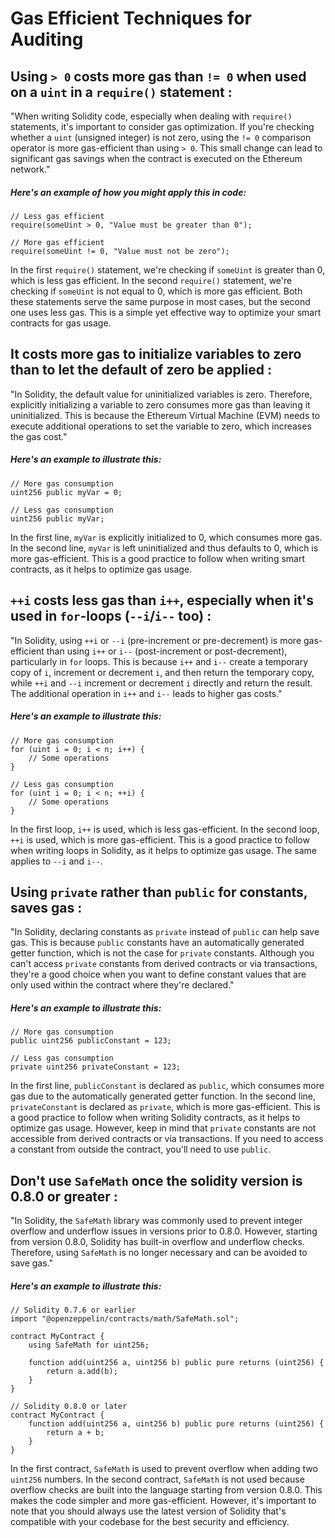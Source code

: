 # Gas Efficient Techniques for Auditing 

## Using `> 0` costs more gas than `!= 0` when used on a `uint` in a `require()` statement : 
"When writing Solidity code, especially when dealing with `require()` statements, it's important to consider gas optimization. If you're checking whether a `uint` (unsigned integer) is not zero, using the `!= 0` comparison operator is more gas-efficient than using `> 0`. This small change can lead to significant gas savings when the contract is executed on the Ethereum network."

##### Here's an example of how you might apply this in code:

```solidity
// Less gas efficient
require(someUint > 0, "Value must be greater than 0");

// More gas efficient
require(someUint != 0, "Value must not be zero");
```

In the first `require()` statement, we're checking if `someUint` is greater than 0, which is less gas efficient. In the second `require()` statement, we're checking if `someUint` is not equal to 0, which is more gas efficient. Both these statements serve the same purpose in most cases, but the second one uses less gas. This is a simple yet effective way to optimize your smart contracts for gas usage.

## It costs more gas to initialize variables to zero than to let the default of zero be applied : 
"In Solidity, the default value for uninitialized variables is zero. Therefore, explicitly initializing a variable to zero consumes more gas than leaving it uninitialized. This is because the Ethereum Virtual Machine (EVM) needs to execute additional operations to set the variable to zero, which increases the gas cost."

##### Here's an example to illustrate this:

```solidity
// More gas consumption
uint256 public myVar = 0;

// Less gas consumption
uint256 public myVar;
```

In the first line, `myVar` is explicitly initialized to 0, which consumes more gas. In the second line, `myVar` is left uninitialized and thus defaults to 0, which is more gas-efficient. This is a good practice to follow when writing smart contracts, as it helps to optimize gas usage.

## `++i` costs less gas than `i++`, especially when it's used in `for`-loops (`--i`/`i--` too) :
"In Solidity, using `++i` or `--i` (pre-increment or pre-decrement) is more gas-efficient than using `i++` or `i--` (post-increment or post-decrement), particularly in `for` loops. This is because `i++` and `i--` create a temporary copy of `i`, increment or decrement `i`, and then return the temporary copy, while `++i` and `--i` increment or decrement `i` directly and return the result. The additional operation in `i++` and `i--` leads to higher gas costs."

##### Here's an example to illustrate this:

```solidity
// More gas consumption
for (uint i = 0; i < n; i++) {
    // Some operations
}

// Less gas consumption
for (uint i = 0; i < n; ++i) {
    // Some operations
}
```

In the first loop, `i++` is used, which is less gas-efficient. In the second loop, `++i` is used, which is more gas-efficient. This is a good practice to follow when writing loops in Solidity, as it helps to optimize gas usage. The same applies to `--i` and `i--`.

## Using `private` rather than `public` for constants, saves gas : 
"In Solidity, declaring constants as `private` instead of `public` can help save gas. This is because `public` constants have an automatically generated getter function, which is not the case for `private` constants. Although you can't access `private` constants from derived contracts or via transactions, they're a good choice when you want to define constant values that are only used within the contract where they're declared."

##### Here's an example to illustrate this:

```solidity
// More gas consumption
public uint256 publicConstant = 123;

// Less gas consumption
private uint256 privateConstant = 123;
```

In the first line, `publicConstant` is declared as `public`, which consumes more gas due to the automatically generated getter function. In the second line, `privateConstant` is declared as `private`, which is more gas-efficient. This is a good practice to follow when writing Solidity contracts, as it helps to optimize gas usage. However, keep in mind that `private` constants are not accessible from derived contracts or via transactions. If you need to access a constant from outside the contract, you'll need to use `public`.

## Don't use `SafeMath` once the solidity version is 0.8.0 or greater : 
"In Solidity, the `SafeMath` library was commonly used to prevent integer overflow and underflow issues in versions prior to 0.8.0. However, starting from version 0.8.0, Solidity has built-in overflow and underflow checks. Therefore, using `SafeMath` is no longer necessary and can be avoided to save gas."

##### Here's an example to illustrate this:

```solidity
// Solidity 0.7.6 or earlier
import "@openzeppelin/contracts/math/SafeMath.sol";

contract MyContract {
    using SafeMath for uint256;

    function add(uint256 a, uint256 b) public pure returns (uint256) {
        return a.add(b);
    }
}

// Solidity 0.8.0 or later
contract MyContract {
    function add(uint256 a, uint256 b) public pure returns (uint256) {
        return a + b;
    }
}
```

In the first contract, `SafeMath` is used to prevent overflow when adding two `uint256` numbers. In the second contract, `SafeMath` is not used because overflow checks are built into the language starting from version 0.8.0. This makes the code simpler and more gas-efficient. However, it's important to note that you should always use the latest version of Solidity that's compatible with your codebase for the best security and efficiency.
